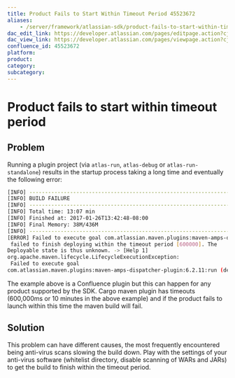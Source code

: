 ```yaml
---
title: Product Fails to Start Within Timeout Period 45523672
aliases:
    - /server/framework/atlassian-sdk/product-fails-to-start-within-timeout-period-45523672.html
dac_edit_link: https://developer.atlassian.com/pages/editpage.action?cjm=wozere&pageId=45523672
dac_view_link: https://developer.atlassian.com/pages/viewpage.action?cjm=wozere&pageId=45523672
confluence_id: 45523672
platform:
product:
category:
subcategory:
---
```

# Product fails to start within timeout period

## Problem

Running a plugin project (via `atlas-run`, `atlas-debug` or `atlas-run-standalone`) results in the startup process taking a long time and eventually the following error:

``` bash
[INFO] ------------------------------------------------------------------------
[INFO] BUILD FAILURE
[INFO] ------------------------------------------------------------------------
[INFO] Total time: 13:07 min
[INFO] Finished at: 2017-01-26T13:42:48-08:00
[INFO] Final Memory: 38M/436M
[INFO] ------------------------------------------------------------------------
[ERROR] Failed to execute goal com.atlassian.maven.plugins:maven-amps-dispatcher-plugin:6.2.11:run (default-cli) on project myConfluenceMacro: Unable to execute mojo: Execution null of goal org.codehaus.cargo:cargo-maven2-plugin:1.4.7:start failed: Deployable [http://localhost:1990/cargocpc/index.html]
 failed to finish deploying within the timeout period [600000]. The 
Deployable state is thus unknown. -> [Help 1]
org.apache.maven.lifecycle.LifecycleExecutionException:
 Failed to execute goal 
com.atlassian.maven.plugins:maven-amps-dispatcher-plugin:6.2.11:run (default-cli) on project myConfluenceMacro: Unable to execute mojo
```

The example above is a Confluence plugin but this can happen for any product supported by the SDK. Cargo maven plugin has timeouts (600,000ms or 10 minutes in the above example) and if the product fails to launch within this time the maven build will fail.

## Solution

This problem can have different causes, the most frequently encountered being anti-virus scans slowing the build down. Play with the settings of your anti-virus software (whitelist directory, disable scanning of WARs and JARs) to get the build to finish within the timeout period.


























